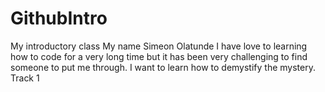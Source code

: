 # GithubIntro
My introductory class
My name Simeon Olatunde
I have love to learning how to code for a very long time but it has been very challenging to find someone to put me through. I want to learn how to demystify the mystery. 
Track 1
